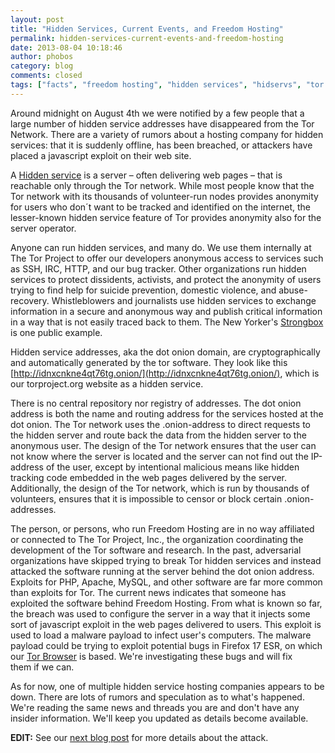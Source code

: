```yaml
---
layout: post
title: "Hidden Services, Current Events, and Freedom Hosting"
permalink: hidden-services-current-events-and-freedom-hosting
date: 2013-08-04 10:18:46
author: phobos
category: blog
comments: closed
tags: ["facts", "freedom hosting", "hidden services", "hidservs", "tor network"]
---
```


Around midnight on August 4th we were notified by a few people that a large number of hidden service addresses have disappeared from the Tor Network. There are a variety of rumors about a hosting company for hidden services: that it is suddenly offline, has been breached, or attackers have placed a javascript exploit on their web site.

A [Hidden service](https://www.torproject.org/docs/hidden-services.html.en) is a server – often delivering web pages – that is reachable only through the Tor network. While most people know that the Tor network with its thousands of volunteer-run nodes provides anonymity for users who don´t want to be tracked and identified on the internet, the lesser-known hidden service feature of Tor provides anonymity also for the server operator.

Anyone can run hidden services, and many do. We use them internally at The Tor Project to offer our developers anonymous access to services such as SSH, IRC, HTTP, and our bug tracker. Other organizations run hidden services to protect dissidents, activists, and protect the anonymity of users trying to find help for suicide prevention, domestic violence, and abuse-recovery. Whistleblowers and journalists use hidden services to exchange information in a secure and anonymous way and publish critical information in a way that is not easily traced back to them. The New Yorker's [Strongbox](http://www.newyorker.com/strongbox/) is one public example.

Hidden service addresses, aka the dot onion domain, are cryptographically and automatically generated by the tor software. They look like this [http://idnxcnkne4qt76tg.onion/](http://idnxcnkne4qt76tg.onion/), which is our torproject.org website as a hidden service.

There is no central repository nor registry of addresses. The dot onion address is both the name and routing address for the services hosted at the dot onion. The Tor network uses the .onion-address to direct requests to the hidden server and route back the data from the hidden server to the anonymous user. The design of the Tor network ensures that the user can not know where the server is located and the server can not find out the IP-address of the user, except by intentional malicious means like hidden tracking code embedded in the web pages delivered by the server. Additionally, the design of the Tor network, which is run by thousands of volunteers, ensures that it is impossible to censor or block certain .onion-addresses.

The person, or persons, who run Freedom Hosting are in no way affiliated or connected to The Tor Project, Inc., the organization coordinating the development of the Tor software and research. In the past, adversarial organizations have skipped trying to break Tor hidden services and instead attacked the software running at the server behind the dot onion address. Exploits for PHP, Apache, MySQL, and other software are far more common than exploits for Tor. The current news indicates that someone has exploited the software behind Freedom Hosting. From what is known so far, the breach was used to configure the server in a way that it injects some sort of javascript exploit in the web pages delivered to users. This exploit is used to load a malware payload to infect user's computers. The malware payload could be trying to exploit potential bugs in Firefox 17 ESR, on which our [Tor Browser](https://www.torproject.org/projects/torbrowser) is based. We're investigating these bugs and will fix  
 them if we can.

As for now, one of multiple hidden service hosting companies appears to be down. There are lots of rumors and speculation as to what's happened. We're reading the same news and threads you are and don't have any insider information. We'll keep you updated as details become available.

**EDIT:** See our [next blog post](https://blog.torproject.org/blog/tor-security-advisory-old-tor-browser-bundles-vulnerable) for more details about the attack.
